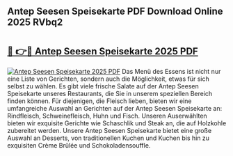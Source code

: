 ## Antep Seesen Speisekarte PDF Download Online 2025 RVbq2

# <h2><a href="http://gcc53k.nevu.top/?p=Antep+Seesen+Speisekarte">🔗 👉🔴 Antep Seesen Speisekarte 2025 PDF</a></h2>

[![Antep Seesen Speisekarte 2025 PDF](https://i.imgur.com/dBaPXMq.png)](http://gcc53k.nevu.top/?p=Antep+Seesen+Speisekarte)
Das Menü des Essens ist nicht nur eine Liste von Gerichten, sondern auch die Möglichkeit, etwas für sich selbst zu wählen. Es gibt viele frische Salate auf der Antep Seesen Speisekarte unseres Restaurants, die Sie in unserem speziellen Bereich finden können. Für diejenigen, die Fleisch lieben, bieten wir eine umfangreiche Auswahl an Gerichten auf der Antep Seesen Speisekarte an: Rindfleisch, Schweinefleisch, Huhn und Fisch. Unseren Auserwählten bieten wir exquisite Gerichte wie Schaschlik und Steak an, die auf Holzkohle zubereitet werden. Unsere Antep Seesen Speisekarte bietet eine große Auswahl an Desserts, von traditionellen Kuchen und Kuchen bis hin zu exquisiten Crème Brûlée und Schokoladensouffle.

